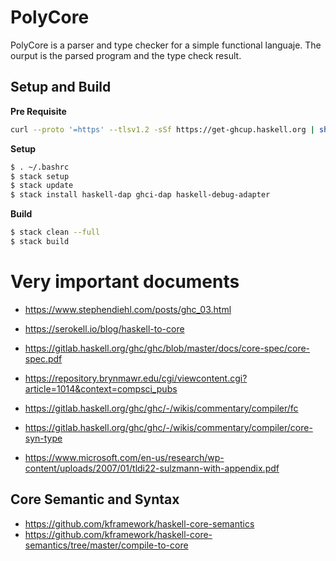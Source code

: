# PolyCore
PolyCore is a parser and type checker for a simple functional languaje. The ourput is the parsed program and the type check result. 


## Setup and Build

**Pre Requisite**
```bash
curl --proto '=https' --tlsv1.2 -sSf https://get-ghcup.haskell.org | sh
```

**Setup**
```bash
$ . ~/.bashrc 
$ stack setup
$ stack update
$ stack install haskell-dap ghci-dap haskell-debug-adapter
```

**Build**
```bash
$ stack clean --full
$ stack build
```

# Very important documents
- https://www.stephendiehl.com/posts/ghc_03.html
- https://serokell.io/blog/haskell-to-core

- https://gitlab.haskell.org/ghc/ghc/blob/master/docs/core-spec/core-spec.pdf
- https://repository.brynmawr.edu/cgi/viewcontent.cgi?article=1014&context=compsci_pubs
- https://gitlab.haskell.org/ghc/ghc/-/wikis/commentary/compiler/fc
- https://gitlab.haskell.org/ghc/ghc/-/wikis/commentary/compiler/core-syn-type
- https://www.microsoft.com/en-us/research/wp-content/uploads/2007/01/tldi22-sulzmann-with-appendix.pdf

## Core Semantic and Syntax ##
- https://github.com/kframework/haskell-core-semantics
- https://github.com/kframework/haskell-core-semantics/tree/master/compile-to-core





